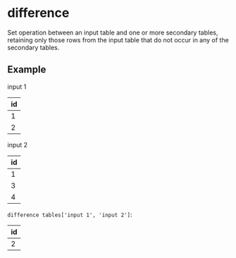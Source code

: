# difference

Set operation between an input table and one or more secondary tables, retaining only those rows from the input table that do not occur in any of the secondary tables.

## Example

input 1

| id  |
| --- |
| 1   |
| 2   |

input 2

| id  |
| --- |
| 1   |
| 3   |
| 4   |

`difference tables['input 1', 'input 2']`:

| id  |
| --- |
| 2   |

